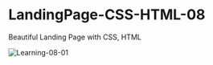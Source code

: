 # LandingPage-CSS-HTML-08
Beautiful Landing Page with CSS, HTML

![Learning-08-01](https://github.com/rq70/LandingPage-CSS-HTML-08/assets/68390542/2e2b3082-c887-4a12-9455-27e65861c4dd)
